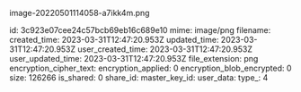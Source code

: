 image-20220501114058-a7ikk4m.png

id: 3c923e07cee24c57bcb69eb16c689e10
mime: image/png
filename: 
created_time: 2023-03-31T12:47:20.953Z
updated_time: 2023-03-31T12:47:20.953Z
user_created_time: 2023-03-31T12:47:20.953Z
user_updated_time: 2023-03-31T12:47:20.953Z
file_extension: png
encryption_cipher_text: 
encryption_applied: 0
encryption_blob_encrypted: 0
size: 126266
is_shared: 0
share_id: 
master_key_id: 
user_data: 
type_: 4